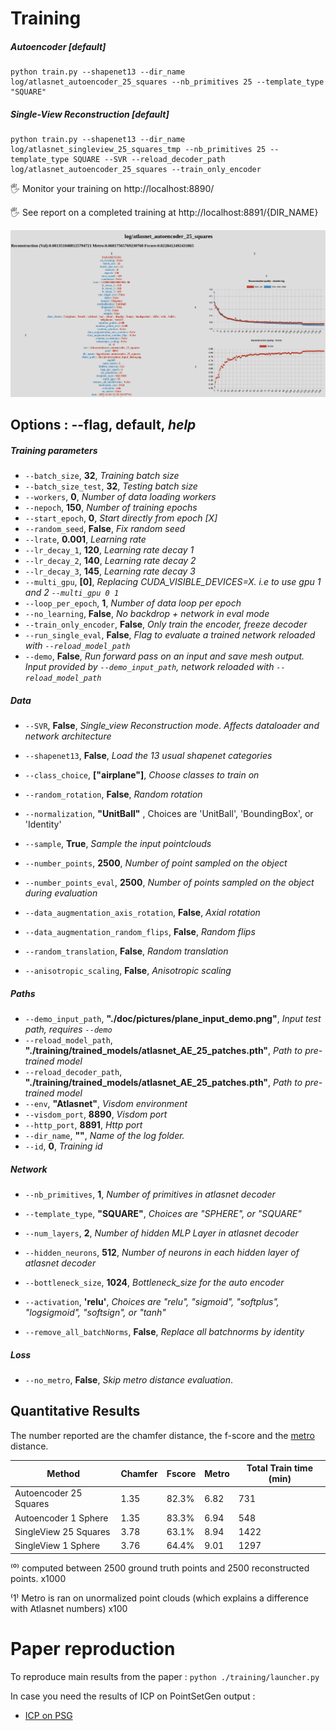 # Training

##### Autoencoder [default]
```shell
python train.py --shapenet13 --dir_name log/atlasnet_autoencoder_25_squares --nb_primitives 25 --template_type "SQUARE" 
```



##### Single-View Reconstruction [default]

```shell
python train.py --shapenet13 --dir_name log/atlasnet_singleview_25_squares_tmp --nb_primitives 25 --template_type SQUARE --SVR --reload_decoder_path log/atlasnet_autoencoder_25_squares --train_only_encoder 
```



:raised_hand_with_fingers_splayed: Monitor your training on http://localhost:8890/

:raised_hand_with_fingers_splayed: See report on a completed training at http://localhost:8891/{DIR_NAME}



![visdom](./pictures/netvision.png)



## Options : --flag, default, *help*

##### Training parameters


* `--batch_size`, **32**,  *Training batch size*
* `--batch_size_test`, **32**,  *Testing batch size*
* `--workers`, **0**,  *Number of data loading workers*
* `--nepoch`, **150**, *Number of training epochs*
* `--start_epoch`, **0**, *Start directly from epoch [X]*
* `--random_seed`, **False**, *Fix random seed*
* `--lrate`, **0.001**, *Learning rate*
* `--lr_decay_1`, **120**, *Learning rate decay 1*
* `--lr_decay_2`, **140**, *Learning rate decay 2*
* `--lr_decay_3`, **145**, *Learning rate decay 3*
* `--multi_gpu`, **[0]**, *Replacing CUDA_VISIBLE_DEVICES=X. i.e  to use gpu 1 and 2 `--multi_gpu 0 1`*
* `--loop_per_epoch`, **1**, *Number of data loop per epoch*
* `--no_learning`,  **False**, *No backdrop + network in eval mode*
* `--train_only_encoder`, **False**, *Only train the encoder, freeze decoder*
* `--run_single_eval`, **False**, *Flag to evaluate a trained network reloaded with `--reload_model_path`*
* `--demo`, **False**, *Run forward pass on an input and save mesh output. Input provided by `--demo_input_path`, network reloaded with `--reload_model_path`*




##### Data
* `--SVR`, **False**, *Single_view Reconstruction mode*. *Affects dataloader and network architecture*
* `--shapenet13`, **False**, *Load the 13 usual shapenet categories*
* `--class_choice`, **["airplane"]**, *Choose classes to train on*
* `--random_rotation`, **False**, *Random rotation*
* `--normalization`, **"UnitBall"** ,  Choices are 'UnitBall', 'BoundingBox', or 'Identity'
* `--sample`, **True**, *Sample the input pointclouds*
* `--number_points`, **2500**, *Number of point sampled on the object*
* `--number_points_eval`, **2500**, *Number of points sampled on the object during evaluation*

* `--data_augmentation_axis_rotation`, **False**, *Axial rotation*
* `--data_augmentation_random_flips`, **False**, *Random flips*
* `--random_translation`, **False**, *Random translation*
* `--anisotropic_scaling`, **False**, *Anisotropic scaling*



##### Paths

* `--demo_input_path`, **"./doc/pictures/plane_input_demo.png"**, *Input test path, requires `--demo`*
* `--reload_model_path`, **"./training/trained_models/atlasnet_AE_25_patches.pth"**, *Path to pre-trained model*
* `--reload_decoder_path`, **"./training/trained_models/atlasnet_AE_25_patches.pth"**, *Path to pre-trained model*
* `--env`, **"Atlasnet"**, *Visdom environment*
* `--visdom_port`, **8890**, *Visdom port*
* `--http_port`, **8891**, *Http port*
* `--dir_name`, **""**, *Name of the log folder.*
* `--id`, **0**, *Training id*



##### Network

* `--nb_primitives`, **1**, *Number of primitives in atlasnet decoder*

* `--template_type`, **"SQUARE"**, *Choices are "SPHERE", or "SQUARE"*

* `--num_layers`, **2**, *Number of hidden MLP Layer in atlasnet decoder*

* `--hidden_neurons`, **512**, *Number of neurons in each hidden layer of atlasnet decoder*

* `--bottleneck_size`, **1024**, *Bottleneck_size for the auto encoder*

* `--activation`, **'relu'**, *Choices are "relu", "sigmoid", "softplus", "logsigmoid", "softsign", or "tanh"*

* `--remove_all_batchNorms`, **False**, *Replace all batchnorms by identity*

     

##### Loss

* `--no_metro`, **False**, *Skip metro distance* *evaluation*.






## Quantitative Results 


The number reported are the chamfer distance, the f-score and the [metro](https://github.com/ThibaultGROUEIX/AtlasNet/issues/34) distance.


| Method                 | Chamfer | Fscore | Metro | Total Train time (min) |
| ---------------------- | ---- | ----   | ----- |-------     |
| Autoencoder 25 Squares | 1.35 | 82.3%   | 6.82  | 731       |
| Autoencoder 1 Sphere   | 1.35 | 83.3%   | 6.94  | 548    |
| SingleView 25  Squares | 3.78 | 63.1% | 8.94 | 1422      |
| SingleView 1 Sphere    | 3.76 | 64.4% |  9.01  | 1297      |


⁽⁰⁾  computed between 2500 ground truth points and 2500 reconstructed points. x1000

⁽1⁾  Metro is ran on unormalized point clouds (which explains a difference with Atlasnet numbers) x100



# Paper reproduction 

To reproduce main results from the paper : ```python ./training/launcher.py```

In case you need the results of ICP on PointSetGen output :

* [ICP on PSG](https://cloud.enpc.fr/s/3a7Xg9RzIsgmofw)

